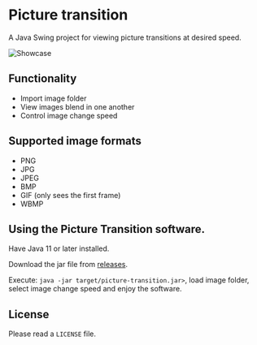 # Picture transition

A Java Swing project for viewing picture transitions at desired speed.

![Showcase](images/pictureTransition.gif)

## Functionality

- Import image folder
- View images blend in one another
- Control image change speed

## Supported image formats
- PNG
- JPG
- JPEG
- BMP
- GIF (only sees the first frame)
- WBMP

## Using the Picture Transition software.

Have Java 11 or later installed.


Download the jar file from [releases](https://github.com/EvalVis/Picture-Transition/releases).

Execute: `java -jar target/picture-transition.jar>`, load image folder, select image change speed and enjoy the software.

## License

Please read a `LICENSE` file.